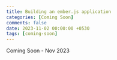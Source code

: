 ```yaml
--- 
title: Building an ember.js application
categories: [Coming Soon]
comments: false
date: 2023-11-02 00:00:00 +0530
tags: [coming-soon]
---
```


Coming Soon - Nov 2023